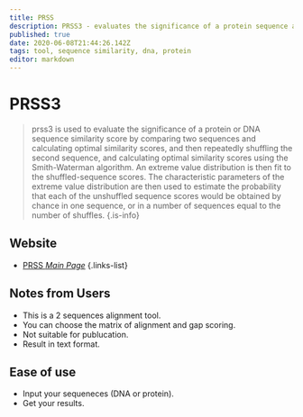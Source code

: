 ```yaml
---
title: PRSS
description: PRSS3 - evaluates the significance of a protein sequence alignment
published: true
date: 2020-06-08T21:44:26.142Z
tags: tool, sequence similarity, dna, protein
editor: markdown
---
```


# PRSS3

> prss3 is used to evaluate the significance of a protein or DNA sequence similarity score by comparing two sequences and calculating optimal similarity scores, and then repeatedly shuffling the second sequence, and calculating optimal similarity scores using the Smith-Waterman algorithm. An extreme value distribution is then fit to the shuffled-sequence scores. The characteristic parameters of the extreme value distribution are then used to estimate the probability that each of the unshuffled sequence scores would be obtained by chance in one sequence, or in a number of sequences equal to the number of shuffles.
{.is-info}


## Website

- [PRSS *Main Page*](https://embnet.vital-it.ch/software/PRSS_form.html)
{.links-list}

## Notes from Users
- This is a 2 sequences alignment tool.
- You can choose the matrix of alignment and gap scoring.
- Not suitable for publucation.
- Result in text format.

## Ease of use
- Input your sequeneces (DNA or protein).
- Get your results.

